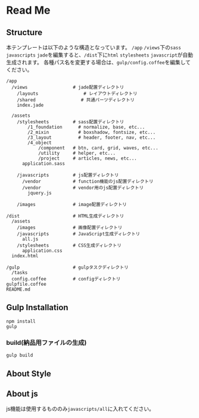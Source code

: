 # Read Me
## Structure
本テンプレートは以下のような構造となっています。
`/app` `/views`下の`sass`  `javascripts` `jade`を編集すると、`/dist`下に`html` `stylesheets` `javascript`が自動生成されます。
各種パス名を変更する場合は、`gulp/config.coffee`を編集してください。

```
/app
  /views                 # jade配置ディレクトリ
    /layouts                 # レイアウトディレクトリ
    /shared                 # 共通パーツディレクトリ
    index.jade

  /assets
    /stylesheets         # sass配置ディレクトリ
        /1_foundation      # normalize, base, etc...
        /2_mixin           # boxshadow, fontsize, etc...
        /3_layout          # header, footer, nav, etc...
        /4_object
            /component   # btn, card, grid, waves, etc...
            /utility     # helper, etc...
            /project     # articles, news, etc...
      application.sass

    /javascripts         # js配置ディレクトリ
      /vendor            # function機能のjs配置ディレクトリ
      /vendor            # vendor用のjs配置ディレクトリ
        jquery.js

    /images              # image配置ディレクトリ

/dist                    # HTML生成ディレクトリ
  /assets
    /images              # 画像配置ディレクトリ
    /javascripts         # JavaScript生成ディレクトリ
      all.js
    /stylesheets         # CSS生成ディレクトリ
      application.css
  index.html

/gulp                    # gulpタスクディレクトリ
  /tasks
  config.coffee          # configディレクトリ
gulpfile.coffee
README.md
```

## Gulp Installation
```
npm install
gulp
```
### build(納品用ファイルの生成)
```
gulp build
```

## About Style


## About js
js機能は使用するもののみ`javascripts/all`に入れてください。
